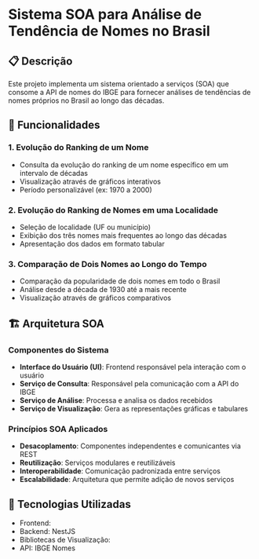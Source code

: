 # Sistema SOA para Análise de Tendência de Nomes no Brasil

## 📋 Descrição

Este projeto implementa um sistema orientado a serviços (SOA) que consome a API de nomes do IBGE para fornecer análises de tendências de nomes próprios no Brasil ao longo das décadas.

## 🎯 Funcionalidades

### 1. Evolução do Ranking de um Nome

- Consulta da evolução do ranking de um nome específico em um intervalo de décadas
- Visualização através de gráficos interativos
- Período personalizável (ex: 1970 a 2000)

### 2. Evolução do Ranking de Nomes em uma Localidade

- Seleção de localidade (UF ou município)
- Exibição dos três nomes mais frequentes ao longo das décadas
- Apresentação dos dados em formato tabular

### 3. Comparação de Dois Nomes ao Longo do Tempo

- Comparação da popularidade de dois nomes em todo o Brasil
- Análise desde a década de 1930 até a mais recente
- Visualização através de gráficos comparativos

## 🏗️ Arquitetura SOA

### Componentes do Sistema

- **Interface do Usuário (UI)**: Frontend responsável pela interação com o usuário
- **Serviço de Consulta**: Responsável pela comunicação com a API do IBGE
- **Serviço de Análise**: Processa e analisa os dados recebidos
- **Serviço de Visualização**: Gera as representações gráficas e tabulares

### Princípios SOA Aplicados

- **Desacoplamento**: Componentes independentes e comunicantes via REST
- **Reutilização**: Serviços modulares e reutilizáveis
- **Interoperabilidade**: Comunicação padronizada entre serviços
- **Escalabilidade**: Arquitetura que permite adição de novos serviços

## 🚀 Tecnologias Utilizadas

- Frontend:
- Backend: NestJS
- Bibliotecas de Visualização:
- API: IBGE Nomes
